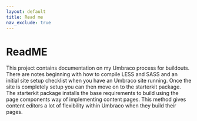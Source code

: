 ```yaml
---
layout: default
title: Read me
nav_exclude: true
---
```


# ReadME

This project contains documentation on my Umbraco process for buildouts. There are notes beginning with how to compile LESS and SASS and an initial site setup checklist when you have an Umbraco site running. Once the site is completely setup you can then move on to the starterkit package. The starterkit package installs the base requirements to build using the page components way of implementing content pages. This method gives content editors a lot of flexibility within Umbraco when they build their pages. 